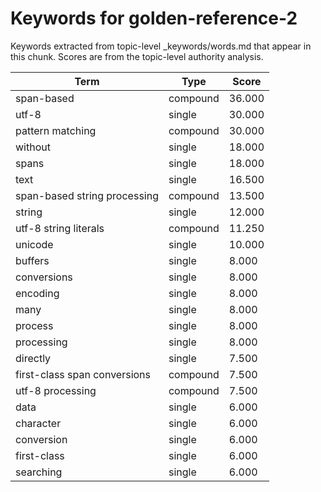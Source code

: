 # Keywords for golden-reference-2

Keywords extracted from topic-level _keywords/words.md that appear in this chunk.
Scores are from the topic-level authority analysis.

| Term | Type | Score |
|------|------|-------|
| span-based | compound | 36.000 |
| utf-8 | single | 30.000 |
| pattern matching | compound | 30.000 |
| without | single | 18.000 |
| spans | single | 18.000 |
| text | single | 16.500 |
| span-based string processing | compound | 13.500 |
| string | single | 12.000 |
| utf-8 string literals | compound | 11.250 |
| unicode | single | 10.000 |
| buffers | single | 8.000 |
| conversions | single | 8.000 |
| encoding | single | 8.000 |
| many | single | 8.000 |
| process | single | 8.000 |
| processing | single | 8.000 |
| directly | single | 7.500 |
| first-class span conversions | compound | 7.500 |
| utf-8 processing | compound | 7.500 |
| data | single | 6.000 |
| character | single | 6.000 |
| conversion | single | 6.000 |
| first-class | single | 6.000 |
| searching | single | 6.000 |
